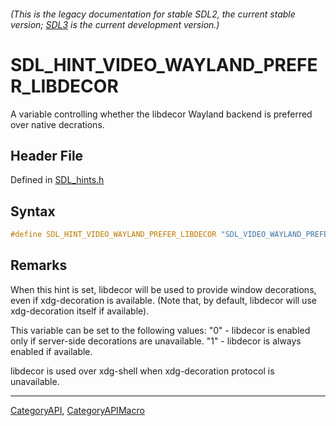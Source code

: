 ###### (This is the legacy documentation for stable SDL2, the current stable version; [SDL3](https://wiki.libsdl.org/SDL3/) is the current development version.)
# SDL_HINT_VIDEO_WAYLAND_PREFER_LIBDECOR

A variable controlling whether the libdecor Wayland backend is preferred over native decrations.

## Header File

Defined in [SDL_hints.h](https://github.com/libsdl-org/SDL/blob/SDL2/include/SDL_hints.h)

## Syntax

```c
#define SDL_HINT_VIDEO_WAYLAND_PREFER_LIBDECOR "SDL_VIDEO_WAYLAND_PREFER_LIBDECOR"
```

## Remarks

When this hint is set, libdecor will be used to provide window decorations,
even if xdg-decoration is available. (Note that, by default, libdecor will
use xdg-decoration itself if available).

This variable can be set to the following values: "0" - libdecor is enabled
only if server-side decorations are unavailable. "1" - libdecor is always
enabled if available.

libdecor is used over xdg-shell when xdg-decoration protocol is
unavailable.

----
[CategoryAPI](CategoryAPI), [CategoryAPIMacro](CategoryAPIMacro)

